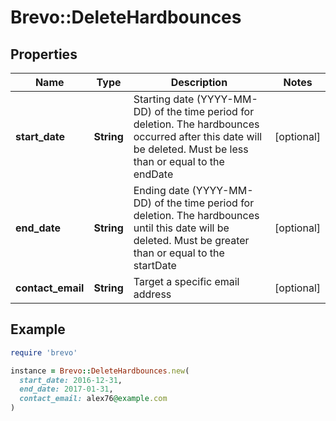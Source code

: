 # Brevo::DeleteHardbounces

## Properties

| Name | Type | Description | Notes |
| ---- | ---- | ----------- | ----- |
| **start_date** | **String** | Starting date (YYYY-MM-DD) of the time period for deletion. The hardbounces occurred after this date will be deleted. Must be less than or equal to the endDate | [optional] |
| **end_date** | **String** | Ending date (YYYY-MM-DD) of the time period for deletion. The hardbounces until this date will be deleted. Must be greater than or equal to the startDate | [optional] |
| **contact_email** | **String** | Target a specific email address | [optional] |

## Example

```ruby
require 'brevo'

instance = Brevo::DeleteHardbounces.new(
  start_date: 2016-12-31,
  end_date: 2017-01-31,
  contact_email: alex76@example.com
)
```

